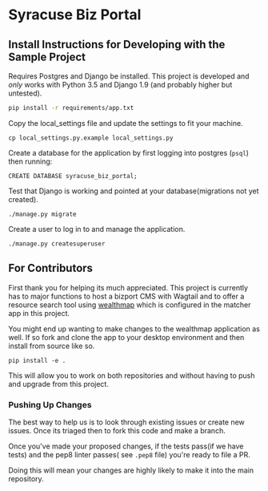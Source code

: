 # Syracuse Biz Portal


## Install Instructions for Developing with the Sample Project


Requires Postgres and Django be installed.  This project is developed and *only* works with Python 3.5 and Django 1.9 (and probably higher but untested).

```bash
pip install -r requirements/app.txt
```

Copy the local_settings file and update the settings to fit your machine.

```
cp local_settings.py.example local_settings.py
```

Create a database for the application by first logging into postgres (`psql`) then running:

```
CREATE DATABASE syracuse_biz_portal;
```

Test that Django is working and pointed at your database(migrations not yet created).

```
./manage.py migrate
```

Create a user to log in to and manage the application.

```
./manage.py createsuperuser
```

## For Contributors

First thank you for helping its much appreciated.  This project is currently has to major functions to host a bizport CMS with Wagtail and to offer a resource search tool using [wealthmap](https://github.com/codeforamerica/wealthmap) which is configured in the matcher app in this project.

You might end up wanting to make changes to the wealthmap application as well.  If so fork and clone the app to your desktop environment and then install from source like so.

```
pip install -e .
```

This will allow you to work on both repositories and without having to push and upgrade from this project.


### Pushing Up Changes

The best way to help us is to look through existing issues or create new issues. Once its triaged then to fork this code and make a branch.


Once you've made your proposed changes, if the tests pass(if we have tests) and the pep8 linter passes( see `.pep8` file) you're ready to file a PR.


Doing this will mean your changes are highly likely to make it into the main repository.

